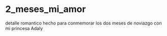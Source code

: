 # 2_meses_mi_amor
detalle romantico hecho para conmemorar los dos meses de noviazgo con mi princesa Adaly 

